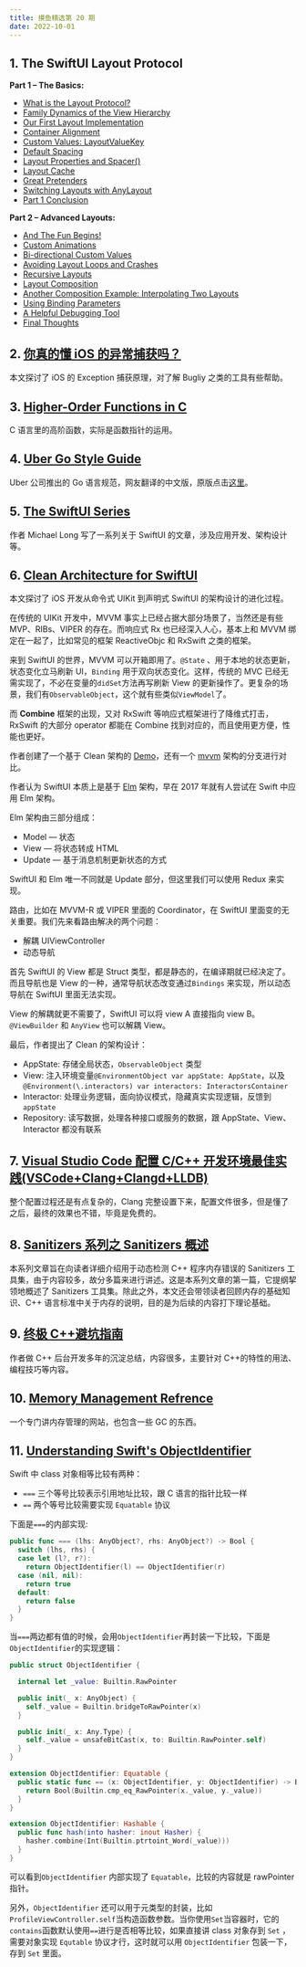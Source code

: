 ```yaml
---
title: 摸鱼精选第 20 期
date: 2022-10-01
---
```



## 1. The SwiftUI Layout Protocol

**Part 1 – The Basics:**

- [What is the Layout Protocol?](https://swiftui-lab.com/layout-protocol-part-1/#whatis)
- [Family Dynamics of the View Hierarchy](https://swiftui-lab.com/layout-protocol-part-1/#family-dynamics)
- [Our First Layout Implementation](https://swiftui-lab.com/layout-protocol-part-1/#first-layout)
- [Container Alignment](https://swiftui-lab.com/layout-protocol-part-1/#container-alignment)
- [Custom Values: LayoutValueKey](https://swiftui-lab.com/layout-protocol-part-1/#custom-values)
- [Default Spacing](https://swiftui-lab.com/layout-protocol-part-1/#default-spacing)
- [Layout Properties and Spacer()](https://swiftui-lab.com/layout-protocol-part-1/#layout-properties)
- [Layout Cache](https://swiftui-lab.com/layout-protocol-part-1/#layout-cache)
- [Great Pretenders](https://swiftui-lab.com/layout-protocol-part-1/#great-pretenders)
- [Switching Layouts with AnyLayout](https://swiftui-lab.com/layout-protocol-part-1/#switching-layouts)
- [Part 1 Conclusion](https://swiftui-lab.com/layout-protocol-part-1/#conclusion)

**Part 2 – Advanced Layouts:**

- [And The Fun Begins!](https://swiftui-lab.com/layout-protocol-part-2/#intro)
- [Custom Animations](https://swiftui-lab.com/layout-protocol-part-2/#custom-animations)
- [Bi-directional Custom Values](https://swiftui-lab.com/layout-protocol-part-2/#bidirectional)
- [Avoiding Layout Loops and Crashes](https://swiftui-lab.com/layout-protocol-part-2/#avoid-loops)
- [Recursive Layouts](https://swiftui-lab.com/layout-protocol-part-2/#recursive)
- [Layout Composition](https://swiftui-lab.com/layout-protocol-part-2/#composition)
- [Another Composition Example: Interpolating Two Layouts](https://swiftui-lab.com/layout-protocol-part-2/#interpolation)
- [Using Binding Parameters](https://swiftui-lab.com/layout-protocol-part-2/#binding)
- [A Helpful Debugging Tool](https://swiftui-lab.com/layout-protocol-part-2/#tool)
- [Final Thoughts](https://swiftui-lab.com/layout-protocol-part-2/#final)

## 2. [你真的懂 iOS 的异常捕获吗？](https://mp.weixin.qq.com/s/Std2zpGST8__qCV6KbuIZA)

本文探讨了 iOS 的 Exception 捕获原理，对了解 Bugliy 之类的工具有些帮助。

## 3. [Higher-Order Functions in C](https://medium.com/nerd-for-tech/higher-order-functions-in-c-74f6c4b550ee)

C 语言里的高阶函数，实际是函数指针的运用。

## 4. [Uber Go Style Guide](https://github.com/xxjwxc/uber_go_guide_cn)

Uber 公司推出的 Go 语言规范，网友翻译的中文版，原版点击[这里](https://github.com/uber-go/guide)。

## 5. [The SwiftUI Series](https://michaellong.medium.com/the-swiftui-series-abc180690a9d)

作者 Michael Long 写了一系列关于 SwiftUI 的文章，涉及应用开发、架构设计等。

## 6. [Clean Architecture for SwiftUI](https://nalexn.github.io/clean-architecture-swiftui/)

本文探讨了 iOS 开发从命令式 UIKit 到声明式 SwiftUI 的架构设计的进化过程。

在传统的 UIKit 开发中，MVVM 事实上已经占据大部分场景了，当然还是有些 MVP、RIBs、VIPER 的存在。而响应式 Rx 也已经深入人心，基本上和 MVVM 绑定在一起了，比如常见的框架 ReactiveObjc 和 RxSwift 之类的框架。

来到 SwiftUI 的世界，MVVM 可以开箱即用了。`@State` 、用于本地的状态更新，状态变化立马刷新 UI，`Binding` 用于双向状态变化。这样，传统的 MVC 已经无需实现了，不必在变量的`didSet`方法再写刷新 View 的更新操作了。更复杂的场景，我们有`ObservableObject`，这个就有些类似`ViewModel`了。

而 **Combine** 框架的出现，又对 RxSwift 等响应式框架进行了降维式打击，RxSwift 的大部分 operator 都能在 Combine 找到对应的，而且使用更方便，性能也更好。

作者创建了一个基于 Clean 架构的 [Demo](https://github.com/nalexn/clean-architecture-swiftui)，还有一个 [mvvm](https://github.com/nalexn/clean-architecture-swiftui/tree/mvvm) 架构的分支进行对比。

作者认为 SwiftUI 本质上是基于 [Elm](https://guide.elm-lang.org/architecture/) 架构，早在 2017 年就有人尝试在 Swift 中应用 Elm 架构。

Elm 架构由三部分组成：

- Model — 状态
- View — 将状态转成 HTML
- Update — 基于消息机制更新状态的方式

SwiftUI 和 Elm 唯一不同就是 Update 部分，但这里我们可以使用 Redux 来实现。

路由，比如在 MVVM-R 或 VIPER 里面的 Coordinator，在 SwiftUI 里面变的无关重要。我们先来看路由解决的两个问题：

- 解耦 UIViewController
- 动态导航

首先 SwiftUI 的 View 都是 Struct 类型，都是静态的，在编译期就已经决定了。而且导航也是 View 的一种，通常导航状态改变通过`Bindings` 来实现，所以动态导航在 SwiftUI 里面无法实现。

View 的解耦就更不需要了，SwiftUI 可以将 view A 直接指向 view B。`@ViewBuilder` 和 `AnyView` 也可以解耦 View。

最后，作者提出了 Clean 的架构设计：

- AppState: 存储全局状态，`ObservableObject` 类型
- View: 注入环境变量`@EnvironmentObject var appState: AppState`，以及 `@Environment(\.interactors) var interactors: InteractorsContainer`
- Interactor: 处理业务逻辑，面向协议模式，隐藏真实实现逻辑，反馈到`appState`
- Repository: 读写数据，处理各种接口或服务的数据，跟 AppState、View、Interactor 都没有联系

## 7. [Visual Studio Code 配置 C/C++ 开发环境最佳实践(VSCode+Clang+Clangd+LLDB)](https://zhuanlan.zhihu.com/p/398790625)

整个配置过程还是有点复杂的，Clang 完整设置下来，配置文件很多，但是懂了之后，最终的效果也不错，毕竟是免费的。

## 8. [Sanitizers 系列之 Sanitizers 概述](https://mp.weixin.qq.com/s/Gk12D04aQFu7I8vhWdh0_A)

本系列文章旨在向读者详细介绍用于动态检测 C++ 程序内存错误的 Sanitizers 工具集，由于内容较多，故分多篇来进行讲述。这是本系列文章的第一篇，它提纲挈领地概述了 Sanitizers 工具集。除此之外，本文还会带领读者回顾内存的基础知识、C++ 语言标准中关于内存的说明，目的是为后续的内容打下理论基础。

## 9. [终极 C++避坑指南](https://mp.weixin.qq.com/s/Isr5-FojMTRK36g-Gh2_yQ)

作者做 C++ 后台开发多年的沉淀总结，内容很多，主要针对 C++的特性的用法、编程技巧等内容。

## 10. [Memory Management Refrence](https://www.memorymanagement.org/)

一个专门讲内存管理的网站，也包含一些 GC 的东西。

## 11. [Understanding Swift's ObjectIdentifier](https://swiftrocks.com/understanding-swifts-objectidentifier)

Swift 中 class 对象相等比较有两种：

- `===` 三个等号比较表示引用地址比较，跟 C 语言的指针比较一样
- `==` 两个等号比较需要实现 `Equatable` 协议

下面是`===`的内部实现:

```swift
public func === (lhs: AnyObject?, rhs: AnyObject?) -> Bool {
  switch (lhs, rhs) {
  case let (l?, r?):
    return ObjectIdentifier(l) == ObjectIdentifier(r)
  case (nil, nil):
    return true
  default:
    return false
  }
}
```

当`===`两边都有值的时候，会用`ObjectIdentifier`再封装一下比较，下面是`ObjectIdentifier`的实现逻辑：

```swift
public struct ObjectIdentifier {

  internal let _value: Builtin.RawPointer

  public init(_ x: AnyObject) {
    self._value = Builtin.bridgeToRawPointer(x)
  }

  public init(_ x: Any.Type) {
    self._value = unsafeBitCast(x, to: Builtin.RawPointer.self)
  }
}

extension ObjectIdentifier: Equatable {
  public static func == (x: ObjectIdentifier, y: ObjectIdentifier) -> Bool {
    return Bool(Builtin.cmp_eq_RawPointer(x._value, y._value))
  }
}

extension ObjectIdentifier: Hashable {
  public func hash(into hasher: inout Hasher) {
    hasher.combine(Int(Builtin.ptrtoint_Word(_value)))
  }
}
```

可以看到`ObjectIdentifier` 内部实现了 `Equatable`，比较的内容就是 rawPointer 指针。

另外，`ObjectIdentifier` 还可以用于元类型的封装，比如`ProfileViewController.self`当构造函数参数。当你使用`Set`当容器时，它的`contains`函数默认使用`==`进行是否相等比较，如果直接讲 class 对象存到 `Set` ，需要对象实现 `Equtable` 协议才行，这时就可以用 `ObjectIdentifier` 包装一下，存到 `Set` 里面。
